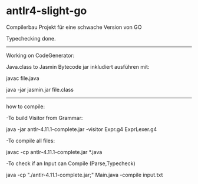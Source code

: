 # antlr4-slight-go
Compilerbau Projekt für eine schwache Version von GO

Typechecking done. 
<br>
<hr/>
Working on CodeGenerator:
<p>Java.class to Jasmin Bytecode jar inkludiert ausführen mit:</p>
<p>javac file.java</p>
<p>java -jar jasmin.jar file.class</p>

<hr/>
<p>how to compile:</p>

<p>-To build Visitor from Grammar: </p>
<p>java -jar antlr-4.11.1-complete.jar -visitor Expr.g4 ExprLexer.g4</p>
<p>-To compile all files:</p>
<p>javac -cp antlr-4.11.1-complete.jar *.java</p>
<p>-To check if an Input can Compile (Parse,Typecheck)</p>
<p>java -cp "./antlr-4.11.1-complete.jar;" Main.java -compile input.txt</p>

